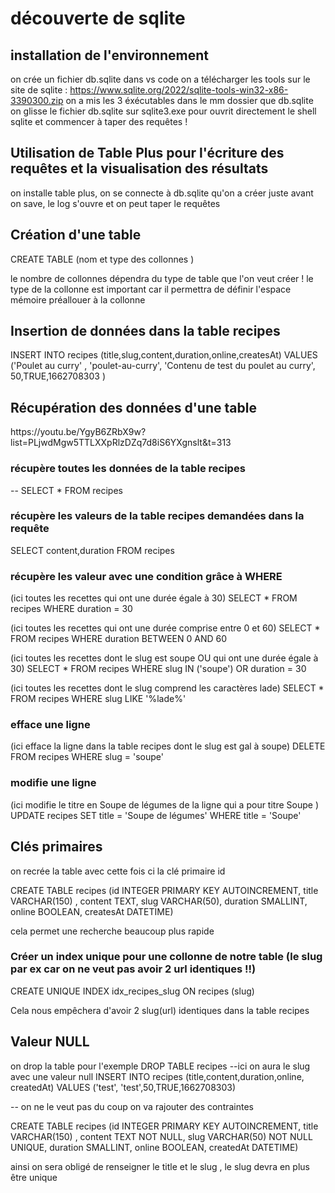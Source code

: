 # découverte de sqlite 

## installation de l'environnement

on crée un fichier db.sqlite dans vs code
on a télécharger les tools sur le site de sqlite : https://www.sqlite.org/2022/sqlite-tools-win32-x86-3390300.zip
on a mis les 3 éxécutables dans le mm dossier que db.sqlite
on glisse le fichier db.sqlite sur sqlite3.exe pour ouvrit directement le shell sqlite et commencer à taper des requêtes !

## Utilisation de Table Plus pour l'écriture des requêtes et la visualisation des résultats

on installe table plus, on se connecte à db.sqlite qu'on a créer juste avant on save, le log s'ouvre et on peut taper le requêtes

## Création d'une table 

CREATE TABLE <nom de la table> (nom et type des collonnes )

le nombre de collonnes dépendra du type de table que l'on veut créer !
le type de la collonne est important car il permettra de définir l'espace mémoire préallouer à la collonne 

## Insertion de données dans la table recipes

INSERT INTO recipes (title,slug,content,duration,online,createsAt) VALUES ('Poulet au curry' , 'poulet-au-curry', 'Contenu de test du poulet au curry', 50,TRUE,1662708303 )

## Récupération des données d'une table
<a>
https://youtu.be/YgyB6ZRbX9w?list=PLjwdMgw5TTLXXpRlzDZq7d8iS6YXgnslt&t=313
</a>

### récupère toutes les données de la table recipes
--  SELECT * FROM recipes

### récupère les valeurs de la table recipes demandées dans la requête
SELECT content,duration FROM recipes

### récupère les valeur avec une condition grâce à WHERE 
(ici toutes les recettes qui ont une durée égale à 30)
SELECT * FROM recipes WHERE duration = 30

(ici toutes les recettes qui ont une durée comprise entre 0 et 60)
SELECT * FROM recipes WHERE duration BETWEEN 0 AND 60

(ici toutes les recettes dont le slug est soupe OU qui ont une durée égale à 30)
SELECT * FROM recipes WHERE slug IN ('soupe') OR duration = 30

(ici toutes les recettes dont le slug comprend les caractères lade)
SELECT * FROM recipes WHERE slug LIKE '%lade%'

### efface une ligne 
(ici efface la ligne dans la table recipes dont le slug est gal à soupe)
DELETE FROM recipes WHERE slug = 'soupe'

### modifie une ligne
(ici modifie le titre en Soupe de légumes de la ligne qui a pour titre Soupe )
UPDATE recipes SET title = 'Soupe de légumes' WHERE title = 'Soupe'

## Clés primaires
on recrée la table avec cette fois ci la clé primaire id  

CREATE TABLE recipes (id INTEGER PRIMARY KEY AUTOINCREMENT, title VARCHAR(150) , content TEXT, slug VARCHAR(50), duration SMALLINT, online BOOLEAN, createsAt DATETIME)

cela permet une recherche beaucoup plus rapide 

### Créer un index unique pour une collonne de notre table (le slug par ex car on ne veut pas avoir 2 url identiques !!)

CREATE UNIQUE INDEX idx_recipes_slug ON recipes (slug)

Cela nous empêchera d'avoir 2 slug(url) identiques dans la table recipes

## Valeur NULL
on drop la table pour l'exemple
DROP TABLE recipes
--ici on aura le slug avec une valeur null
INSERT INTO recipes (title,content,duration,online, createdAt) VALUES ('test', 'test',50,TRUE,1662708303)

-- on ne le veut pas du coup on va rajouter des contraintes

CREATE TABLE recipes (id INTEGER PRIMARY KEY AUTOINCREMENT, title VARCHAR(150) , content TEXT NOT NULL, slug VARCHAR(50) NOT NULL UNIQUE, duration SMALLINT, online BOOLEAN, createdAt DATETIME)

ainsi on sera obligé de renseigner le title et le slug , le slug devra en plus être unique



 